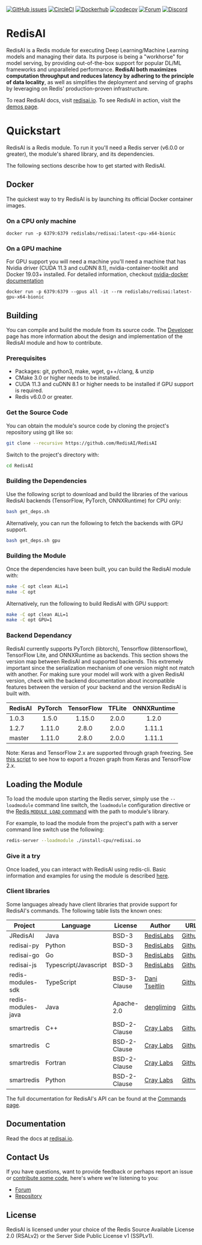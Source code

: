 [![GitHub issues](https://img.shields.io/github/release/RedisAI/RedisAI.svg?sort=semver)](https://github.com/RedisAI/RedisAI/releases/latest)
[![CircleCI](https://circleci.com/gh/RedisAI/RedisAI/tree/master.svg?style=svg)](https://circleci.com/gh/RedisAI/RedisAI/tree/master)
[![Dockerhub](https://img.shields.io/badge/dockerhub-redislabs%2Fredisai-blue)](https://hub.docker.com/r/redislabs/redisai/tags/)
[![codecov](https://codecov.io/gh/RedisAI/RedisAI/branch/master/graph/badge.svg)](https://codecov.io/gh/RedisAI/RedisAI)
[![Forum](https://img.shields.io/badge/Forum-RedisAI-blue)](https://forum.redislabs.com/c/modules/redisai)
[![Discord](https://img.shields.io/discord/697882427875393627?style=flat-square)](https://discord.gg/rTQm7UZ)

# RedisAI
RedisAI is a Redis module for executing Deep Learning/Machine Learning models and managing their data. Its purpose is being a "workhorse" for model serving, by providing out-of-the-box support for popular DL/ML frameworks and unparalleled performance. **RedisAI both maximizes computation throughput and reduces latency by adhering to the principle of data locality**, as well as simplifies the deployment and serving of graphs by leveraging on Redis' production-proven infrastructure.

To read RedisAI docs, visit [redisai.io](https://oss.redis.com/redisai/). To see RedisAI in action, visit the [demos page](https://oss.redis.com/redisai/examples/).

# Quickstart
RedisAI is a Redis module. To run it you'll need a Redis server (v6.0.0 or greater), the module's shared library, and its dependencies.

The following sections describe how to get started with RedisAI.

## Docker
The quickest way to try RedisAI is by launching its official Docker container images.
### On a CPU only machine
```
docker run -p 6379:6379 redislabs/redisai:latest-cpu-x64-bionic
```

### On a GPU machine
For GPU support you will need a machine you'll need a machine that has Nvidia driver (CUDA 11.3 and cuDNN 8.1), nvidia-container-toolkit and Docker 19.03+ installed. For detailed information, checkout [nvidia-docker documentation](https://github.com/NVIDIA/nvidia-docker)

```
docker run -p 6379:6379 --gpus all -it --rm redislabs/redisai:latest-gpu-x64-bionic
```


## Building
You can compile and build the module from its source code. The [Developer](https://oss.redis.com/redisai/developer/) page has more information about the design and implementation of the RedisAI module and how to contribute.

### Prerequisites
* Packages: git, python3, make, wget, g++/clang, & unzip
* CMake 3.0 or higher needs to be installed.
* CUDA 11.3 and cuDNN 8.1 or higher needs to be installed if GPU support is required.
* Redis v6.0.0 or greater.

### Get the Source Code
You can obtain the module's source code by cloning the project's repository using git like so:

```sh
git clone --recursive https://github.com/RedisAI/RedisAI
```

Switch to the project's directory with:

```sh
cd RedisAI
```

### Building the Dependencies
Use the following script to download and build the libraries of the various RedisAI backends (TensorFlow, PyTorch, ONNXRuntime) for CPU only:

```sh
bash get_deps.sh
```

Alternatively, you can run the following to fetch the backends with GPU support.

```sh
bash get_deps.sh gpu
```

### Building the Module
Once the dependencies have been built, you can build the RedisAI module with:

```sh
make -C opt clean ALL=1
make -C opt
```

Alternatively, run the following to build RedisAI with GPU support:

```sh
make -C opt clean ALL=1
make -C opt GPU=1
```

### Backend Dependancy

RedisAI currently supports PyTorch (libtorch), Tensorflow (libtensorflow), TensorFlow Lite, and ONNXRuntime as backends. This section shows the version map between RedisAI and supported backends. This extremely important since the serialization mechanism of one version might not match with another. For making sure your model will work with a given RedisAI version, check with the backend documentation about incompatible features between the version of your backend and the version RedisAI is built with.


| RedisAI | PyTorch  | TensorFlow | TFLite | ONNXRuntime |
|:--------|:--------:|:----------:|:------:|:-----------:|
| 1.0.3   |  1.5.0   |   1.15.0   | 2.0.0  |    1.2.0    |
| 1.2.7   |  1.11.0  |   2.8.0    | 2.0.0  |   1.11.1    |
| master  |  1.11.0  |   2.8.0    | 2.0.0  |   1.11.1    |

Note: Keras and TensorFlow 2.x are supported through graph freezing. See [this script](http://dev.cto.redis.s3.amazonaws.com/RedisAI/test_data/tf2-minimal.py
) to see how to export a frozen graph from Keras and TensorFlow 2.x.

## Loading the Module
To load the module upon starting the Redis server, simply use the `--loadmodule` command line switch, the `loadmodule` configuration directive or the [Redis `MODULE LOAD` command](https://redis.io/commands/module-load) with the path to module's library.

For example, to load the module from the project's path with a server command line switch use the following:

```sh
redis-server --loadmodule ./install-cpu/redisai.so
```

### Give it a try

Once loaded, you can interact with RedisAI using redis-cli. Basic information and examples for using the module is described [here](https://oss.redis.com/redisai/intro/#getting-started).

### Client libraries
Some languages already have client libraries that provide support for RedisAI's commands. The following table lists the known ones:

| Project            | Language              | License      | Author                                           | URL                                                         |
| -------            | --------              | -------      | ------                                           | ---                                                         |
| JRedisAI           | Java                  | BSD-3        | [RedisLabs](https://redislabs.com/)              | [Github](https://github.com/RedisAI/JRedisAI)               |
| redisai-py         | Python                | BSD-3        | [RedisLabs](https://redislabs.com/)              | [Github](https://github.com/RedisAI/redisai-py)             |
| redisai-go         | Go                    | BSD-3        | [RedisLabs](https://redislabs.com/)              | [Github](https://github.com/RedisAI/redisai-go)             |
| redisai-js         | Typescript/Javascript | BSD-3        | [RedisLabs](https://redislabs.com/)              | [Github](https://github.com/RedisAI/redisai-js)             |
| redis-modules-sdk  | TypeScript            | BSD-3-Clause | [Dani Tseitlin](https://github.com/danitseitlin) | [Github](https://github.com/danitseitlin/redis-modules-sdk) |
| redis-modules-java | Java                  | Apache-2.0   | [dengliming](https://github.com/dengliming)      | [Github](https://github.com/dengliming/redis-modules-java)  |
| smartredis         | C++                   | BSD-2-Clause | [Cray Labs](https://github.com/CrayLabs)         | [Github](https://github.com/CrayLabs/SmartRedis)            |
| smartredis         | C                     | BSD-2-Clause | [Cray Labs](https://github.com/CrayLabs)         | [Github](https://github.com/CrayLabs/SmartRedis)            |
| smartredis         | Fortran               | BSD-2-Clause | [Cray Labs](https://github.com/CrayLabs)         | [Github](https://github.com/CrayLabs/SmartRedis)            |
| smartredis         | Python                | BSD-2-Clause | [Cray Labs](https://github.com/CrayLabs)         | [Github](https://github.com/CrayLabs/SmartRedis)            |



The full documentation for RedisAI's API can be found at the [Commands page](commands.md).

## Documentation
Read the docs at [redisai.io](https://oss.redis.com/redisai/).

## Contact Us
If you have questions, want to provide feedback or perhaps report an issue or [contribute some code](contrib.md), here's where we're listening to you:

* [Forum](https://forum.redis.com/c/modules/redisai)
* [Repository](https://github.com/RedisAI/RedisAI/issues)

## License
RedisAI is licensed under your choice of the Redis Source Available License 2.0 (RSALv2) or the Server Side Public License v1 (SSPLv1).
